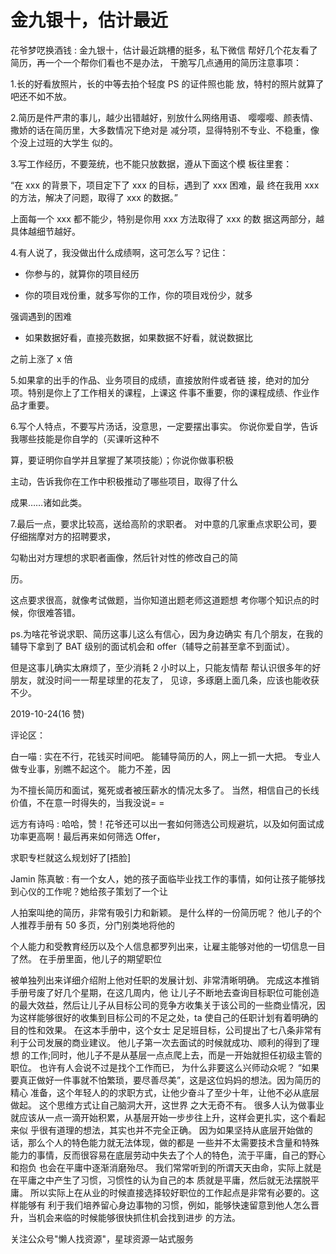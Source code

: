 # 金九银十，估计最近

花爷梦呓换酒钱 : 金九银十，估计最近跳槽的挺多，私下微信 帮好几个花友看了简历，再一个一个帮你们看也不是办法， 干脆写几点通用的简历注意事项：

1.长的好看放照片，长的中等去拍个轻度 PS 的证件照也能 放，特村的照片就算了吧还不如不放。

2.简历是件严肃的事儿，越少出错越好，别放什么网络用语、 嘤嘤嘤、颜表情、撒娇的话在简历里，大多数情况下绝对是 减分项，显得特别不专业、不稳重，像个没上过班的大学生 似的。

3.写工作经历，不要笼统，也不能只放数据，遵从下面这个模 板往里套：

“在 xxx 的背景下，项目定下了 xxx 的目标，遇到了 xxx 困难，最 终在我用 xxx 的方法，解决了问题，取得了 xxx 的数据。”

上面每一个 xxx 都不能少，特别是你用 xxx 方法取得了 xxx 的数 据这两部分，越具体越细节越好。

4.有人说了，我没做出什么成绩啊，这可怎么写？记住：

- 你参与的，就算你的项目经历

- 你的项目戏份重，就多写你的工作，你的项目戏份少，就多

强调遇到的困难

- 如果数据好看，直接亮数据，如果数据不好看，就说数据比

之前上涨了 x 倍

5.如果拿的出手的作品、业务项目的成绩，直接放附件或者链 接，绝对的加分项。特别是你上了工作相关的课程，上课这 件事不重要，你的课程成绩、作业作品才重要。

6.写个人特点，不要写片汤话，没意思，一定要摆出事实。 你说你爱自学，告诉我哪些技能是你自学的（买课听这种不

算，要证明你自学并且掌握了某项技能）；你说你做事积极

主动，告诉我你在工作中积极推动了哪些项目，取得了什么

成果……诸如此类。

7.最后一点，要求比较高，送给高阶的求职者。 对中意的几家重点求职公司，要仔细揣摩对方的招聘要求，

勾勒出对方理想的求职者画像，然后针对性的修改自己的简

历。

这点要求很高，就像考试做题，当你知道出题老师这道题想 考你哪个知识点的时候，你很难答错。

ps.为啥花爷说求职、简历这事儿这么有信心，因为身边确实 有几个朋友，在我的辅导下拿到了 BAT 级别的面试机会和 offer（辅导之前甚至拿不到面试）。

但是这事儿确实太麻烦了，至少消耗 2 小时以上，只能友情帮 帮认识很多年的好朋友，就没时间一一帮星球里的花友了， 见谅，多琢磨上面几条，应该也能收获不少。

2019-10-24(16 赞)

评论区：

白一喵 : 实在不行，花钱买时间吧。 能辅导简历的人，网上一抓一大把。 专业人做专业事，别瞧不起这个。 能力不差，因

为不擅长简历和面试，冤死或者被压薪水的情况太多了。 当然，相信自己的长线价值，不在意一时得失的，当我没说= =

远方有诗吗 : 哈哈，赞！花爷还可以出一套如何筛选公司规避坑，以及如何面试成功率更高啊！最后再来如何筛选 Offer，

求职专栏就这么规划好了[捂脸]

Jamin 陈真敏 : 有一个女人，她的孩子面临毕业找工作的事情，如何让孩子能够找到心仪的工作呢？她给孩子策划了一个让

人拍案叫绝的简历，非常有吸引力和新颖。 是什么样的一份简历呢？ 他儿子的个人推荐手册有 50 多页，分门别类地将他的

个人能力和受教育经历以及个人信息都罗列出来，让雇主能够对他的一切信息一目了然。 在手册里面，他儿子的期望职位

被单独列出来详细介绍附上他对任职的发展计划、非常清晰明确。 完成这本推销手册号废了好几个星期，在这几周内，他 让儿子不断地去查询目标职位可能创造的最大效益，然后让儿子从目标公司的竞争方收集关于该公司的一些商业情况，因 为这样能够很好的收集到目标公司的不足之处，ta 使自己的任职计划有着明确的目的性和效果。 在这本手册中，这个女士 足足班目标，公司提出了七八条非常有利于公司发展的商业建议。 他儿子第一次去面试的时候就成功、顺利的得到了理想 的工作;同时，他儿子不是从基层一点点爬上去，而是一开始就担任初级主管的职位。 也许有人会说不过是找个工作而已， 为什么非要这么兴师动众呢？ “如果要真正做好一件事就不怕繁琐，要尽善尽美”，这是这位妈妈的想法。因为简历的精心 准备，这个年轻人的的求职方式，让他少奋斗了至少十年，让他不必从底层做起。 这个思维方式让自己脑洞大开，这世界 之大无奇不有。 很多人认为做事业就应该从一点一滴开始积累，从基层开始一步步往上升，这样会更扎实，这个看起来似 乎很有道理的想法，其实也并不完全正确。 因为如果坚持从底层开始做的话，那么个人的特色能力就无法体现，做的都是 一些并不太需要技术含量和特殊能力的事情，反而很容易在底层劳动中失去了个人的特色，流于平庸，自己的野心和抱负 也会在平庸中逐渐消磨殆尽。 我们常常听到的所谓天天由命，实际上就是在平庸之中产生了习惯，习惯性的认为自己的本 质就是平庸，然后就无法摆脱平庸。 所以实际上在从业的时候直接选择较好职位的工作起点是非常有必要的。这样能够有 利于我们培养留心身边事物的习惯，例如，能够快速留意到他人怎么晋升，当机会来临的时候能够很快抓住机会找到进步 的方法。

关注公众号"懒人找资源"，星球资源一站式服务